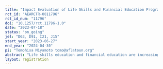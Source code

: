 ```yaml
---
title: "Impact Evaluation of Life Skills and Financial Education Program in Maharashtra, India"
rct_id: "AEARCTR-0011796"
rct_id_num: "11796"
doi: "10.1257/rct.11796-1.0"
date: "2023-07-18"
status: "on_going"
jel: "D63, D91, I21, J15"
start_year: "2023-06-27"
end_year: "2024-04-30"
pi: "Tomohisa Miyamoto tomo@aflatoun.org"
abstract: "Life skills education and financial education are increasingly implemented to equip school-aged children with skills and competencies that are relevant to their life. How does the design of the program, especially the intensity, relate to the effectiveness of the program? Can such a program that facilitates self-awareness and future planning improve the self-confidence and aspirations of youths from marginalized backgrounds? This study will evaluate the impact of a life skills and financial education program in a district in Maharashtra, India, where many children come from historically marginalized backgrounds. We designed a randomized experiment with two treatment arms, differing by intensity (school-based program vs. school-based program with parental engagement.). Further, two priming experiments will be employed to measure if their gender and caste status constrains the participants’ self-confidence and aspirations. The purpose of this research is to determine effective strategies for addressing gaps in students’ non-academic skills, aiming to enhance long-term economic outcomes as well as psychological well-being."
layout: registration
---
```


